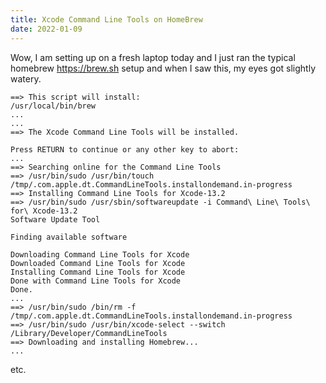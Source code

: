 ```yaml
---
title: Xcode Command Line Tools on HomeBrew
date: 2022-01-09
---
```


Wow, I am setting up on a fresh laptop today and I just ran the typical homebrew https://brew.sh setup and when I saw this, my eyes got slightly watery.

```
==> This script will install:
/usr/local/bin/brew
...
...
==> The Xcode Command Line Tools will be installed.

Press RETURN to continue or any other key to abort:
...
==> Searching online for the Command Line Tools
==> /usr/bin/sudo /usr/bin/touch /tmp/.com.apple.dt.CommandLineTools.installondemand.in-progress
==> Installing Command Line Tools for Xcode-13.2
==> /usr/bin/sudo /usr/sbin/softwareupdate -i Command\ Line\ Tools\ for\ Xcode-13.2
Software Update Tool

Finding available software

Downloading Command Line Tools for Xcode
Downloaded Command Line Tools for Xcode
Installing Command Line Tools for Xcode
Done with Command Line Tools for Xcode
Done.
...
==> /usr/bin/sudo /bin/rm -f /tmp/.com.apple.dt.CommandLineTools.installondemand.in-progress
==> /usr/bin/sudo /usr/bin/xcode-select --switch /Library/Developer/CommandLineTools
==> Downloading and installing Homebrew...
...
```

etc.

